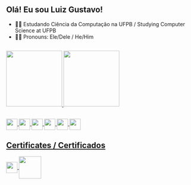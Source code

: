 ## Olá! Eu sou Luiz Gustavo!

- 👨‍💻 Estudando Ciência da Computação na UFPB / Studying Computer Science at UFPB
- 👦🏽 Pronouns: Ele/Dele / He/Him

##

<div>
  <a href="https://www.linkedin.com/in/gustavo-paixao/">
  <img height="150em" src="https://github-readme-stats.vercel.app/api?username=gustavopaixa1&theme=merko&count_private=true" />
  <img height="150em" src="https://github-readme-stats.vercel.app/api/top-langs/?username=gustavopaixa1&layout=compact&theme=merko" />
</div>
  
  ##
<div style="display: inline_block">
  <img align="center" height="30" widith="40" src="https://img.shields.io/badge/Java-ED8B00?style=for-the-badge&logo=openjdk&logoColor=white" />
    <img align="center" height="30" widith="40" src="https://img.shields.io/badge/Python-3776AB?style=for-the-badge&logo=python&logoColor=white" />
    <img align="center" height="30" widith="40" src="https://img.shields.io/badge/C-00599C?style=for-the-badge&logo=c&logoColor=white" />
  <img align="center" height="30" widith="40" src="https://img.shields.io/badge/GIT-E44C30?style=for-the-badge&logo=git&logoColor=white" />
    <img align="center" height="30" widith="40" src="https://img.shields.io/badge/Visual_Studio-5C2D91?style=for-the-badge&logo=visual%20studio&logoColor=white" />
  <img align="center" height="30" widith="40" src="https://img.shields.io/badge/Trello-0052CC?style=for-the-badge&logo=trello&logoColor=white" />
</div>
  
  ## Certificates / Certificados
  <div style="display: inline_block"> 
  <img align="center" height="30" widith="40" src="https://hermes.digitalinnovation.one/assets/diome/logo-full.svg" />
      <img align="center" height="60" widith="80" src="https://www.ufpb.br/ufpb/image-base/brasaooficial.png/@@images/4ec62560-920c-40ad-98b9-77e662f6eb10.png" />
  </div>
